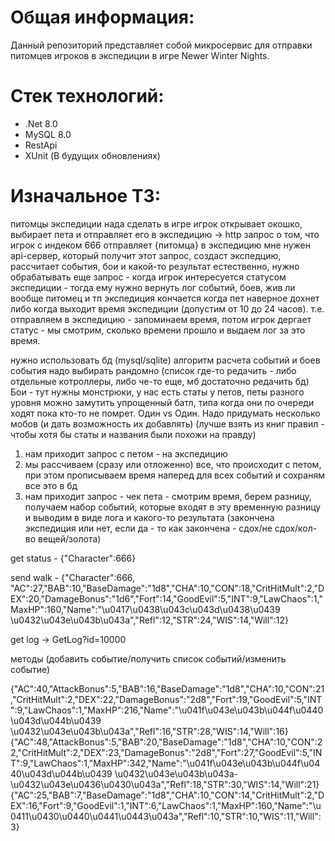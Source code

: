# Общая информация:

Данный репозиторий представляет собой микросервис для отправки питомцев игроков в экспедиции в игре Newer Winter Nights.

# Стек технологий:

 - .Net 8.0
 - MySQL 8.0
 - RestApi
 - XUnit (В будущих обновлениях)

# Изначальное ТЗ:

питомцы
экспедиции нада сделать
в игре игрок открывает окошко, выбирает пета и отправляет его в экспедицию
-> http запрос о том, что игрок с индеком 666 отправляет {питомца} в экспедицию
мне нужен api-сервер, который получит этот запрос, создаст экспедцию, рассчитает события, бои и какой-то результат
естественно, нужно обрабатывать еще запрос - когда игрок интересуется статусом экспедиции - тогда ему нужно вернуть лог событий, боев, жив ли вообще питомец и тп
экспедиция кончается когда пет наверное дохнет либо когда выходит время экспедиции (допустим от 10 до 24 часов).
т.е. отправляем в экспедицию - запоминаем время, потом игрок дергает статус - мы смотрим, сколько времени прошло и выдаем лог за это время.

нужно использовать бд (mysql/sqlite)
алгоритм расчета событий и боев
события надо выбирать рандомно (список где-то редачить - либо отдельные котроллеры, либо че-то еще, мб достаточно редачить бд)
Бои - тут нужны монстрюки, у нас есть статы у петов, петы разного уровня
можно замутить упрощенный батл, типа когда они по очереди ходят пока кто-то не помрет. Один vs Один. Надо придумать несколько мобов (и дать возможность их добавлять) (лучше взять из книг правил - чтобы хотя бы статы и названия были похожи на правду)

1. нам приходит запрос с петом - на экспедицию
2. мы рассчиваем (сразу или отложенно) все, что происходит с петом, при этом прописываем время наперед для всех событий и сохраням все это в бд
3. нам приходит запрос - чек пета - смотрим время, берем разницу, получаем набор событий, которые входят в эту временную разницу и выводим в виде лога и какого-то результата (закончена экспедиция или нет, если да - то как закончена - сдох/не сдох/кол-во вещей/золота)

get status - {"Character":666}

send walk - {"Character":666, "AC":27,"BAB":10,"BaseDamage":"1d8","CHA":10,"CON":18,"CritHitMult":2,"DEX":20,"DamageBonus":"1d6","Fort":14,"GoodEvil":5,"INT":9,"LawChaos":1,"MaxHP":160,"Name":"\u0417\u0438\u043c\u043d\u0438\u0439 \u0432\u043e\u043b\u043a","Refl":12,"STR":24,"WIS":14,"Will":12}

get log -> GetLog?id=10000

методы (добавить событие/получить список событий/изменить событие)

{"AC":40,"AttackBonus":5,"BAB":16,"BaseDamage":"1d8","CHA":10,"CON":21,"CritHitMult":2,"DEX":22,"DamageBonus":"2d8","Fort":19,"GoodEvil":5,"INT":9,"LawChaos":1,"MaxHP":216,"Name":"\u041f\u043e\u043b\u044f\u0440\u043d\u044b\u0439 \u0432\u043e\u043b\u043a","Refl":16,"STR":28,"WIS":14,"Will":16}
{"AC":48,"AttackBonus":5,"BAB":20,"BaseDamage":"1d8","CHA":10,"CON":22,"CritHitMult":2,"DEX":23,"DamageBonus":"2d8","Fort":27,"GoodEvil":5,"INT":9,"LawChaos":1,"MaxHP":342,"Name":"\u041f\u043e\u043b\u044f\u0440\u043d\u044b\u0439 \u0432\u043e\u043b\u043a-\u0432\u043e\u0436\u0430\u043a","Refl":18,"STR":30,"WIS":14,"Will":21}
{"AC":25,"BAB":7,"BaseDamage":"1d8","CHA":10,"CON":14,"CritHitMult":2,"DEX":16,"Fort":9,"GoodEvil":1,"INT":6,"LawChaos":1,"MaxHP":160,"Name":"\u0411\u0430\u0440\u0441\u0443\u043a","Refl":10,"STR":10,"WIS":11,"Will":3}
